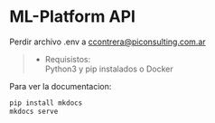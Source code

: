 # ML-Platform API

Perdir archivo .env a ccontrera@piconsulting.com.ar


> - Requisistos:  
> Python3 y pip instalados o Docker


Para ver la documentacion:
``` bash
pip install mkdocs
mkdocs serve
```
